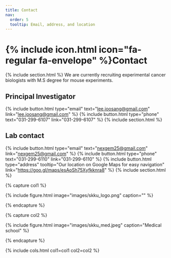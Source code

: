 ```yaml
---
title: Contact
nav:
  order: 5
  tooltip: Email, address, and location
---
```


# {% include icon.html icon="fa-regular fa-envelope" %}**Contact**
{% include section.html %}
We are currently recruiting experimental cancer biologists with M.S degree for mouse experiments. 

## Principal Investigator
{%
  include button.html
  type="email"
  text="lee.joosang@gmail.com"
  link="lee.joosang@gmail.com"
%}
{%
  include button.html
  type="phone"
  text="031-299-6107"
  link="031-299-6107"
%}
{% include section.html %}

## Lab contact  
{%
  include button.html
  type="email"
  text="nexgem25@gmail.com"
  link="nexgem25@gmail.com"
%}
{%
  include button.html
  type="phone"
  text="031-299-6110"
  link="031-299-6110"
%}
{%
  include button.html
  type="address"
  tooltip="Our location on Google Maps for easy navigation"
  link="https://goo.gl/maps/esAoSh75Xyfkknra8"
%}
{% include section.html %}


{% capture col1 %}

{%
  include figure.html
  image="images/skku_logo.png"
  caption=""
%}

{% endcapture %}

{% capture col2 %}

{%
  include figure.html
  image="images/skku_med.jpeg"
  caption="Medical school"
%}

{% endcapture %}

{% include cols.html col1=col1 col2=col2 %}

